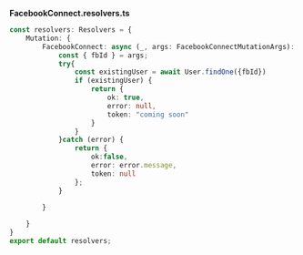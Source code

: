 **FacebookConnect.resolvers.ts**
```typescript
const resolvers: Resolvers = {
	Mutation: {
		FacebookConnect: async (_, args: FacebookConnectMutationArgs): Promise<FacebookConnectResponse> => {
			const { fbId } = args;
			try{
				const existingUser = await User.findOne({fbId})
				if (existingUser) {
					return {
						ok: true,
						error: null,
						token: "coming soon"
					}
				}
			}catch (error) {
				return {
					ok:false,
					error: error.message,
					token: null
				};
			}

		}
		
	}
}
export default resolvers;
```
<!--stackedit_data:
eyJoaXN0b3J5IjpbLTExMTk2MzU4MDAsLTg5Nzk1MjA3Nl19
-->